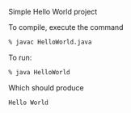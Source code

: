 Simple Hello World project

To compile, execute the command
```sh
% javac HelloWorld.java
```
To run:
```sh
% java HelloWorld
```

Which should produce
```
Hello World
```
